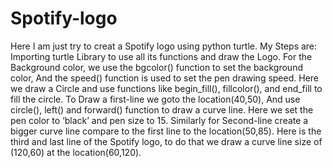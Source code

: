 # Spotify-logo
Here I am just try to creat a Spotify logo using python turtle.
My Steps are:
Importing turtle Library to use all its functions and draw the Logo.
For the Background color, we use the bgcolor() function to set the background color, And the speed() function is used to set the pen drawing speed.
Here we draw a Circle and use functions like begin_fill(), fillcolor(), and end_fill to fill the circle.
To Draw a first-line we goto the location(40,50), And use circle(), left() and forward() function to draw a curve line. Here we set the pen color to ‘black’ and pen size to 15.
Similarly for Second-line create a bigger curve line compare to the first line to the location(50,85).
Here is the third and last line of the Spotify logo, to do that we draw a curve line size of (120,60) at the location(60,120).
